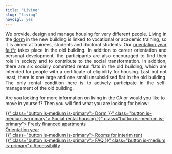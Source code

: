 ```yaml
---
title: "Living"
slug: "living"
novoigl: yes
---
```


<p style="text-align:justify">
We provide, design and manage housing for very different people.
Living in the <a href="/dorm">dorm</a> in the new building is linked to vocational or academic training,
so it is aimed at trainees, students and doctoral students.
Our <a href="/orientation_year">orientation year falt*r</a> takes place in the old building.
In addition to career orientation and personal development, the participants are also encouraged to find their role in
society and to contribute to the social transformation.
In addition, there are six socially committed rental flats in the old building, which are intended for people with a certificate of eligibility for housing.
Last but not least, there is one large and one small unsubsidised flat in the old building. The only rental condition here
is to actively participate in the self-management of the old building.
</p>

Are you looking for more information on living in the CA or would you like to move in yourself?
Then you will find what you are looking for below:

<div class="buttons is-centered">
    <a href="{{< relref "/wohnheim" >}}" class="button is-medium is-primary">
        <span class="icon">
            <i class="icon-home"></i>
        </span>
        <span>Dorm</span>
    </a>
    <a href="{{< relref "/sozialer_mietwohnraum" >}}" class="button is-medium is-primary">
        <span class="icon">
            <i class="icon-home"></i>
        </span>
        <span>Social rental housing</span>
    </a>
    <a href="{{< relref "/freifinanzierte_wohnungen" >}}" class="button is-medium is-primary">
        <span class="icon">
            <i class="icon-home"></i>
        </span>
        <span>Freely financed apartments</span>
    </a>
</div>

<div class="buttons is-centered">
    <a href="https://faltr.de/" class="button is-medium is-primary">
        <span class="icon">
            <i class="icon-home"></i>
        </span>
        <span>Orientation year</span>
    </a>
</div>
<div class="buttons is-centered">
    <a href={{< relref "/befristete_zimmer" >}}" class="button is-medium is-primary">
        <span class="icon">
            <i class="icon-home"></i>
        </span>
        <span>Rooms for interim rent</span>
    </a>
</div>

<div class="buttons is-centered">
    <a href="{{< relref "/pages/wohnen/faq" >}}" class="button is-medium is-primary">
        <span class="icon">
            <i class="icon-home"></i>
        </span>
        <span>FAQ</span>
    </a>
    <a href="{{< relref "/pages/wohnen/barrierefreiheit" >}}" class="button is-medium is-primary">
        <span class="icon">
            <i class="icon-home"></i>
        </span>
        <span>Accessibility</span>
    </a>
</div>
